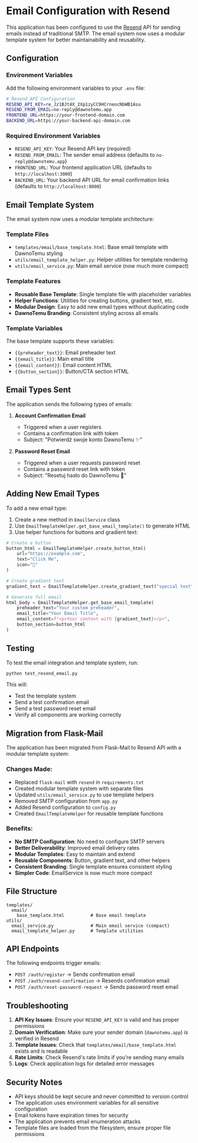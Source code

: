 # Email Configuration with Resend

This application has been configured to use the [Resend](https://resend.com) API for sending emails instead of traditional SMTP. The email system now uses a modular template system for better maintainability and reusability.

## Configuration

### Environment Variables

Add the following environment variables to your `.env` file:

```bash
# Resend API Configuration
RESEND_API_KEY=re_Jz1BJt4X_2Xp1zyCC9HCrneocNbWB1Asu
RESEND_FROM_EMAIL=no-reply@dawnotemu.app
FRONTEND_URL=https://your-frontend-domain.com
BACKEND_URL=https://your-backend-api-domain.com
```

### Required Environment Variables

- `RESEND_API_KEY`: Your Resend API key (required)
- `RESEND_FROM_EMAIL`: The sender email address (defaults to `no-reply@dawnotemu.app`)
- `FRONTEND_URL`: Your frontend application URL (defaults to `http://localhost:3000`)
- `BACKEND_URL`: Your backend API URL for email confirmation links (defaults to `http://localhost:8000`)

## Email Template System

The email system now uses a modular template architecture:

### Template Files

- `templates/email/base_template.html`: Base email template with DawnoTemu styling
- `utils/email_template_helper.py`: Helper utilities for template rendering
- `utils/email_service.py`: Main email service (now much more compact)

### Template Features

- **Reusable Base Template**: Single template file with placeholder variables
- **Helper Functions**: Utilities for creating buttons, gradient text, etc.
- **Modular Design**: Easy to add new email types without duplicating code
- **DawnoTemu Branding**: Consistent styling across all emails

### Template Variables

The base template supports these variables:

- `{{preheader_text}}`: Email preheader text
- `{{email_title}}`: Main email title
- `{{email_content}}`: Email content HTML
- `{{button_section}}`: Button/CTA section HTML

## Email Types Sent

The application sends the following types of emails:

1. **Account Confirmation Email**
   - Triggered when a user registers
   - Contains a confirmation link with token
   - Subject: "Potwierdź swoje konto DawnoTemu ✨"

2. **Password Reset Email**
   - Triggered when a user requests password reset
   - Contains a password reset link with token
   - Subject: "Resetuj hasło do DawnoTemu 🔐"

## Adding New Email Types

To add a new email type:

1. Create a new method in `EmailService` class
2. Use `EmailTemplateHelper.get_base_email_template()` to generate HTML
3. Use helper functions for buttons and gradient text:

```python
# Create a button
button_html = EmailTemplateHelper.create_button_html(
    url="https://example.com",
    text="Click Me",
    icon="🚀"
)

# Create gradient text
gradient_text = EmailTemplateHelper.create_gradient_text("special text")

# Generate full email
html_body = EmailTemplateHelper.get_base_email_template(
    preheader_text="Your custom preheader",
    email_title="Your Email Title",
    email_content=f"<p>Your content with {gradient_text}</p>",
    button_section=button_html
)
```

## Testing

To test the email integration and template system, run:

```bash
python test_resend_email.py
```

This will:
- Test the template system
- Send a test confirmation email
- Send a test password reset email
- Verify all components are working correctly

## Migration from Flask-Mail

The application has been migrated from Flask-Mail to Resend API with a modular template system:

### Changes Made:
- Replaced `flask-mail` with `resend` in `requirements.txt`
- Created modular template system with separate files
- Updated `utils/email_service.py` to use template helpers
- Removed SMTP configuration from `app.py`
- Added Resend configuration to `config.py`
- Created `EmailTemplateHelper` for reusable template functions

### Benefits:
- **No SMTP Configuration**: No need to configure SMTP servers
- **Better Deliverability**: Improved email delivery rates
- **Modular Templates**: Easy to maintain and extend
- **Reusable Components**: Button, gradient text, and other helpers
- **Consistent Branding**: Single template ensures consistent styling
- **Simpler Code**: EmailService is now much more compact

## File Structure

```
templates/
  email/
    base_template.html          # Base email template
utils/
  email_service.py              # Main email service (compact)
  email_template_helper.py      # Template utilities
```

## API Endpoints

The following endpoints trigger emails:

- `POST /auth/register` → Sends confirmation email
- `POST /auth/resend-confirmation` → Resends confirmation email  
- `POST /auth/reset-password-request` → Sends password reset email

## Troubleshooting

1. **API Key Issues**: Ensure your `RESEND_API_KEY` is valid and has proper permissions
2. **Domain Verification**: Make sure your sender domain (`dawnotemu.app`) is verified in Resend
3. **Template Issues**: Check that `templates/email/base_template.html` exists and is readable
4. **Rate Limits**: Check Resend's rate limits if you're sending many emails
5. **Logs**: Check application logs for detailed error messages

## Security Notes

- API keys should be kept secure and never committed to version control
- The application uses environment variables for all sensitive configuration
- Email tokens have expiration times for security
- The application prevents email enumeration attacks
- Template files are loaded from the filesystem, ensure proper file permissions 